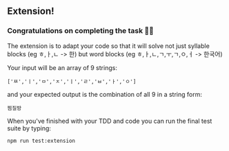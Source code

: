 ## Extension!
### Congratulations on completing the task 🎉👏

The extension is to adapt your code so that it will solve not just syllable blocks (eg ㅎ,ㅏ,ㄴ -> 한) but word blocks (eg ㅎ,ㅏ,ㄴ,ㄱ,ㅜ,ㄱ,ㅇ,ㅓ -> 한국어)

Your input will be an array of 9 strings:

`['ㅉ','ㅣ','ㅁ','ㅈ','ㅣ','ㄹ','ㅂ','ㅏ','ㅇ']`

and your expected output is the combination of all 9 in a string form:

`찜질방`

When you've finished with your TDD and code you can run the final test suite by typing:

`npm run test:extension`
